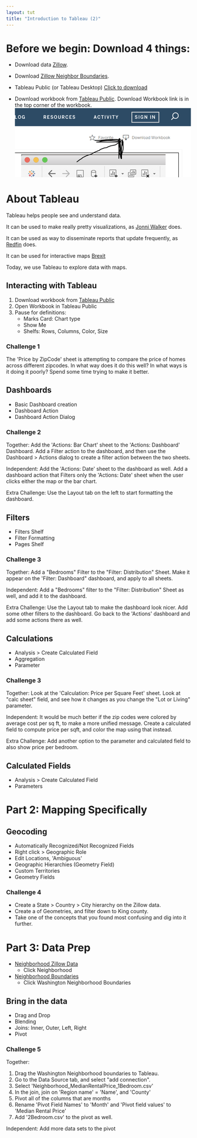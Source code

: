 ```yaml
---
layout: tut
title: "Introduction to Tableau (2)"
---
```


# Before we begin: Download 4 things:

* Download data [Zillow](http://files.zillowstatic.com/research/public/Neighborhood.zip).

* Download [Zillow Neighbor Boundaries](https://www.zillowstatic.com/static-neighborhood-boundaries/LATEST/static-neighborhood-boundaries/shp/ZillowNeighborhoods-WA.zip).

* Tableau Public (or Tableau Desktop) [Click to download](https://public.tableau.com/en-us/s/download/thanks)

* Download workbook from [Tableau Public](https://public.tableau.com/profile/solbrigm#!/vizhome/MapTime_0/IntroKaggle). Download Workbook link is in the top corner of the workbook.
![image](../img/tableau_download_workbook.PNG)


# About Tableau

Tableau helps people see and understand data.

It can be used to make really pretty visualizations, as [Jonni Walker](https://public.tableau.com/profile/jonni.walker#!/) does. 

It can be used as way to disseminate reports that update frequently, as [Redfin](https://www.redfin.com/blog/data-center) does.

It can be used for interactive maps [Brexit](https://public.tableau.com/profile/solbrigm#!/vizhome/BrexitResults/EUReferendumResults)

Today, we use Tableau to explore data with maps.

## Interacting with Tableau
1. Download workbook from [Tableau Public](https://public.tableau.com/profile/solbrigm#!/vizhome/kagglehousing/DashboardAction)
2. Open Workbook in Tableau Public
3. Pause for definitions:
    * Marks Card: Chart type
    * Show Me
    * Shelfs: Rows, Columns, Color, Size

### Challenge 1
The 'Price by ZipCode' sheet is attempting to compare the price of homes across different zipcodes. In what way does it do this well? In what ways is it doing it poorly? Spend some time trying to make it better.

## Dashboards
* Basic Dashboard creation
* Dashboard Action
* Dashboard Action Dialog

### Challenge 2
Together: Add the 'Actions: Bar Chart' sheet to the 'Actions: Dashboard' Dashboard. Add a Filter action to the dashboard, and then use the Dashboard > Actions dialog to create a filter action between the two sheets.

Independent: Add the 'Actions: Date' sheet to the dashboard as well. Add a dashboard action that Filters only the 'Actions: Date' sheet when the user clicks either the map or the bar chart.

Extra Challenge: Use the Layout tab on the left to start formatting the dashboard.

## Filters
* Filters Shelf
* Filter Formatting
* Pages Shelf

### Challenge 3
Together: Add a "Bedrooms" Filter to the "Filter: Distribution" Sheet. Make it appear on the 'Filter: Dashboard" dashboard, and apply to all sheets.

Independent: Add a "Bedrooms" filter to the "Filter: Distribution" Sheet as well, and add it to the dashboard.

Extra Challenge: Use the Layout tab to make the dashboard look nicer. Add some other filters to the dashboard. Go back to the 'Actions' dashboard and add some actions there as well.


## Calculations
* Analysis > Create Calculated Field
* Aggregation
* Parameter

### Challenge 3
Together: Look at the 'Calculation: Price per Square Feet' sheet. Look at "calc sheet" field, and see how it changes as you change the "Lot or Living" parameter.

Independent: It would be much better if the zip codes were colored by average cost per sq ft, to make a more unified message. Create a calculated field to compute price per sqft, and color the map using that instead.

Extra Challenge: Add another option to the parameter and calculated field to also show price per bedroom.

## Calculated Fields
* Analysis > Create Calculated Field
* Parameters

# Part 2: Mapping Specifically

## Geocoding

* Automatically Recognized/Not Recognized Fields
* Right click > Geographic Role
* Edit Locations, 'Ambiguous'
* Geographic Hierarchies (Geometry Field)
* Custom Territories
* Geometry Fields

### Challenge 4
* Create a State > Country > City hierarchy on the Zillow data.
* Create a of Geometries, and filter down to King county.
* Take one of the concepts that you found most confusing and dig into it further.

# Part 3: Data Prep

* [Neighborhood Zillow Data](https://www.zillow.com/research/data/#bulk)
    * Click Neighborhood
* [Neighborhood Boundaries](https://www.zillow.com/howto/api/neighborhood-boundaries.htm)
    * Click Washington Neighborhood Boundaries

## Bring in the data
* Drag and Drop
* Blending
* Joins: Inner, Outer, Left, Right
* Pivot

### Challenge 5
Together: 
1. Drag the Washington Neighborhood boundaries to Tableau.
2. Go to the Data Source tab, and select "add connection".
3. Select 'Neighborhood_MedianRentalPrice_1Bedroom.csv'
4. In the join, join on 'Region name' = 'Name', and 'County'
5. Pivot all of the columns that are months
6. Rename 'Pivot Field Names' to 'Month' and 'Pivot field values' to 'Median Rental Price'
7. Add '2Bedroom.csv' to the pivot as well.

Independent: Add more data sets to the pivot

